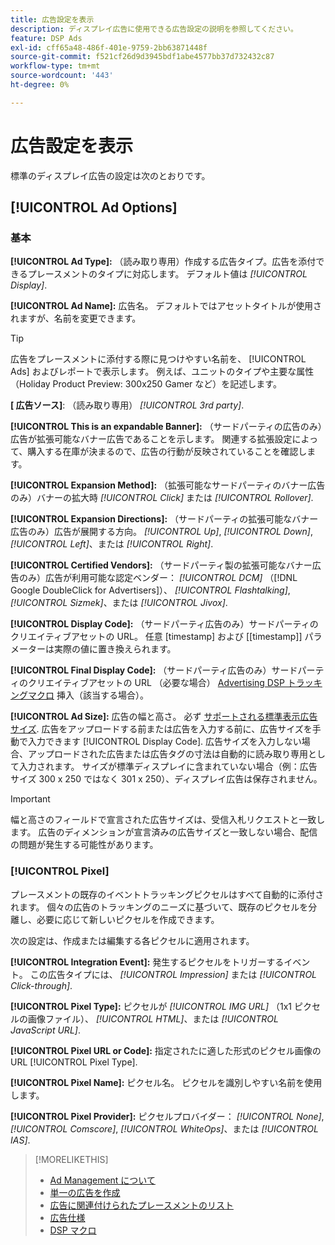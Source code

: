 ```yaml
---
title: 広告設定を表示
description: ディスプレイ広告に使用できる広告設定の説明を参照してください。
feature: DSP Ads
exl-id: cff65a48-486f-401e-9759-2bb63871448f
source-git-commit: f521cf26d9d3945bdf1abe4577bb37d732432c87
workflow-type: tm+mt
source-wordcount: '443'
ht-degree: 0%

---
```


# 広告設定を表示

標準のディスプレイ広告の設定は次のとおりです。

## [!UICONTROL Ad Options]

### 基本

**[!UICONTROL Ad Type]:** （読み取り専用）作成する広告タイプ。広告を添付できるプレースメントのタイプに対応します。 デフォルト値は *[!UICONTROL Display]*.

**[!UICONTROL Ad Name]:** 広告名。 デフォルトではアセットタイトルが使用されますが、名前を変更できます。

>[!TIP]
>
> 広告をプレースメントに添付する際に見つけやすい名前を、 [!UICONTROL Ads] およびレポートで表示します。 例えば、ユニットのタイプや主要な属性（Holiday Product Preview: 300x250 Gamer など）を記述します。

**\[ 広告ソース\]**: （読み取り専用） *[!UICONTROL 3rd party]*.

**[!UICONTROL This is an expandable Banner]:** （サードパーティの広告のみ）広告が拡張可能なバナー広告であることを示します。 関連する拡張設定によって、購入する在庫が決まるので、広告の行動が反映されていることを確認します。

**[!UICONTROL Expansion Method]:** （拡張可能なサードパーティのバナー広告のみ）バナーの拡大時 *[!UICONTROL Click]* または *[!UICONTROL Rollover]*.

**[!UICONTROL Expansion Directions]:** （サードパーティの拡張可能なバナー広告のみ）広告が展開する方向。 *[!UICONTROL Up]*, *[!UICONTROL Down]*, *[!UICONTROL Left]*、または *[!UICONTROL Right]*.

**[!UICONTROL Certified Vendors]:** （サードパーティ製の拡張可能なバナー広告のみ）広告が利用可能な認定ベンダー： *[!UICONTROL DCM]* （[!DNL Google DoubleClick for Advertisers]）、 *[!UICONTROL Flashtalking]*, *[!UICONTROL Sizmek]*、または *[!UICONTROL Jivox]*.

**[!UICONTROL Display Code]:** （サードパーティ広告のみ）サードパーティのクリエイティブアセットの URL。 任意 [timestamp] および [[timestamp]] パラメーターは実際の値に置き換えられます。

**[!UICONTROL Final Display Code]:** （サードパーティ広告のみ）サードパーティのクリエイティブアセットの URL （必要な場合） [Advertising DSP トラッキングマクロ](/help/dsp/campaign-management/macros.md) 挿入（該当する場合）。

**[!UICONTROL Ad Size]:** 広告の幅と高さ。 必ず [サポートされる標準表示広告サイズ](ad-specs.md). 広告をアップロードする前または広告を入力する前に、広告サイズを手動で入力できます [!UICONTROL Display Code]. 広告サイズを入力しない場合、アップロードされた広告または広告タグの寸法は自動的に読み取り専用として入力されます。 サイズが標準ディスプレイに含まれていない場合（例：広告サイズ 300 x 250 ではなく 301 x 250）、ディスプレイ広告は保存されません。

>[!IMPORTANT]
>
> 幅と高さのフィールドで宣言された広告サイズは、受信入札リクエストと一致します。 広告のディメンションが宣言済みの広告サイズと一致しない場合、配信の問題が発生する可能性があります。

### [!UICONTROL Pixel]

プレースメントの既存のイベントトラッキングピクセルはすべて自動的に添付されます。 個々の広告のトラッキングのニーズに基づいて、既存のピクセルを分離し、必要に応じて新しいピクセルを作成できます。

次の設定は、作成または編集する各ピクセルに適用されます。

**[!UICONTROL Integration Event]:** 発生するピクセルをトリガーするイベント。 この広告タイプには、 *[!UICONTROL Impression]* または *[!UICONTROL Click-through]*.

**[!UICONTROL Pixel Type]:** ピクセルが *[!UICONTROL IMG URL]* （1x1 ピクセルの画像ファイル）、 *[!UICONTROL HTML]*、または *[!UICONTROL JavaScript URL]*.

**[!UICONTROL Pixel URL or Code]:** 指定されたに適した形式のピクセル画像の URL [!UICONTROL Pixel Type].

**[!UICONTROL Pixel Name]:** ピクセル名。 ピクセルを識別しやすい名前を使用します。

**[!UICONTROL Pixel Provider]:** ピクセルプロバイダー： *[!UICONTROL None]*, *[!UICONTROL Comscore]*, *[!UICONTROL WhiteOps]*、または *[!UICONTROL IAS]*.

>[!MORELIKETHIS]
>
>* [Ad Management について](ad-about.md)
>* [単一の広告を作成](ad-create.md)
>* [広告に関連付けられたプレースメントのリスト](ad-list-placements.md)
>* [広告仕様](ad-specs.md)
>* [DSP マクロ](/help/dsp/campaign-management/macros.md)
